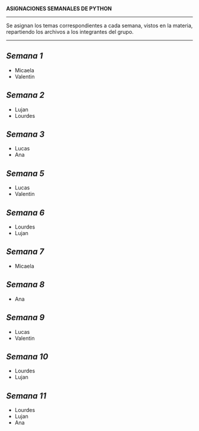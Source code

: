 **ASIGNACIONES SEMANALES DE PYTHON**
________________________________________________________________________________________________________________________

Se asignan los temas correspondientes a cada semana, vistos en la materia, repartiendo los archivos a los integrantes del grupo.

________________________________________________________________________________________________________________________
*Semana 1*
------------------------------------------------------------------------------------------------------------------------
* Micaela
* Valentin
  
*Semana 2*
------------------------------------------------------------------------------------------------------------------------
* Lujan
* Lourdes

*Semana 3*
------------------------------------------------------------------------------------------------------------------------
* Lucas
* Ana

*Semana 5*
------------------------------------------------------------------------------------------------------------------------
* Lucas
* Valentin

*Semana 6*
------------------------------------------------------------------------------------------------------------------------
* Lourdes
* Lujan

*Semana 7*
------------------------------------------------------------------------------------------------------------------------
* Micaela

*Semana 8*
------------------------------------------------------------------------------------------------------------------------
* Ana

*Semana 9*
------------------------------------------------------------------------------------------------------------------------
* Lucas
* Valentin

*Semana 10*
------------------------------------------------------------------------------------------------------------------------
* Lourdes
* Lujan

*Semana 11*
------------------------------------------------------------------------------------------------------------------------
* Lourdes
* Lujan
* Ana


